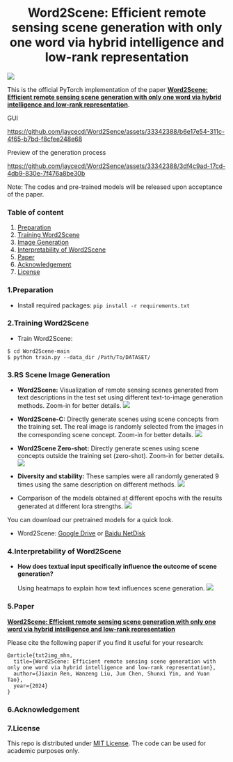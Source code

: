<h1 align="center">Word2Scene: Efficient remote sensing scene generation with only one word via hybrid intelligence and low-rank representation</h1>


![](images/Flowchart.jpg)
    
This is the official PyTorch implementation of the paper **[Word2Scene: Efficient remote sensing scene generation with only one word via hybrid intelligence and low-rank representation]()**.

GUI

 https://github.com/jaycecd/Word2Sence/assets/33342388/b6e17e54-311c-4f65-b7bd-f8cfee248e68



Preview of the generation process
  
  https://github.com/jaycecd/Word2Sence/assets/33342388/3df4c9ad-17cd-4db9-830e-7f476a8be30b

Note: The codes and pre-trained models will be released upon acceptance of the paper.

### Table of content
1. [Preparation](#preparation)
2. [Training Word2Scene](#Word2Scene)
3. [Image Generation](#gen)
4. [Interpretability of Word2Scene](#interpretability)
5. [Paper](#paper)
6. [Acknowledgement](#acknowledgement)
7. [License](#license)

### 1.Preparation
- Install required packages: `pip install -r requirements.txt`
  

### 2.Training Word2Scene <a name="Word2Scene"></a>
- Train Word2Scene:
```
$ cd Word2Scene-main
$ python train.py --data_dir /Path/To/DATASET/
```

### 3.RS Scene Image Generation <a name="gen"></a>
- **Word2Scene:** Visualization of remote sensing scenes generated from text descriptions in the test set using different text-to-image generation methods. Zoom-in for better details.
![](images/Word2Scene.jpg)

- **Word2Scene-C:** Directly generate scenes using scene concepts from the training set. The real image is randomly selected from the images in the corresponding scene concept. Zoom-in for better details.
![](images/Word2Scene-C.jpg)

- **Word2Scene Zero-shot:** Directly generate scenes using scene concepts outside the training set (zero-shot). Zoom-in for better details.
![](images/Word2Scene-zero-shot.jpg)

- **Diversity and stability:** These samples were all randomly generated 9 times using the same description on different methods. 
![](images/Diversity-and-stability.jpg)

- Comparison of the models obtained at different epochs with the results generated at different lora strengths. 
![](images/Different-epochs-and-strengths.jpg)


You can download our pretrained models for a quick look.
  - Word2Scene: [Google Drive]() or [Baidu NetDisk]()

### 4.Interpretability of Word2Scene <a name="interpretability"></a>
- **How does textual input specifically influence the outcome of scene generation?**

    Using heatmaps to explain how text influences scene generation.
![](images/Heatmap.jpg)


### 5.Paper <a name="paper"></a>
**[Word2Scene: Efficient remote sensing scene generation with only one word via hybrid intelligence and low-rank representation]()**

Please cite the following paper if you find it useful for your research:
```
@article{txt2img_mhn,
  title={Word2Scene: Efficient remote sensing scene generation with only one word via hybrid intelligence and low-rank representation},
  author={Jiaxin Ren, Wanzeng Liu, Jun Chen, Shunxi Yin, and Yuan Tao},
  year={2024}
}
```

### 6.Acknowledgement <a name="acknowledgement"></a>


### 7.License <a name="license"></a>
This repo is distributed under [MIT License](). The code can be used for academic purposes only.
